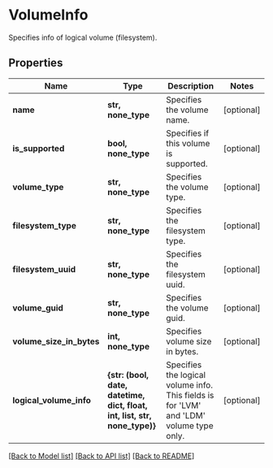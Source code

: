 # VolumeInfo

Specifies info of logical volume (filesystem).

## Properties
Name | Type | Description | Notes
------------ | ------------- | ------------- | -------------
**name** | **str, none_type** | Specifies the volume name. | [optional] 
**is_supported** | **bool, none_type** | Specifies if this volume is supported. | [optional] 
**volume_type** | **str, none_type** | Specifies the volume type. | [optional] 
**filesystem_type** | **str, none_type** | Specifies the filesystem type. | [optional] 
**filesystem_uuid** | **str, none_type** | Specifies the filesystem uuid. | [optional] 
**volume_guid** | **str, none_type** | Specifies the volume guid. | [optional] 
**volume_size_in_bytes** | **int, none_type** | Specifies volume size in bytes. | [optional] 
**logical_volume_info** | **{str: (bool, date, datetime, dict, float, int, list, str, none_type)}** | Specifies the logical volume info. This fields is for &#39;LVM&#39; and &#39;LDM&#39; volume type only. | [optional] 

[[Back to Model list]](../README.md#documentation-for-models) [[Back to API list]](../README.md#documentation-for-api-endpoints) [[Back to README]](../README.md)


